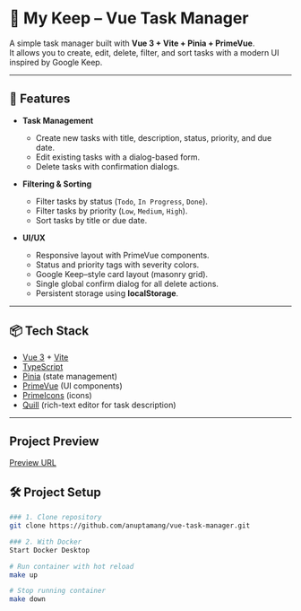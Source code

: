 # 📝 My Keep – Vue Task Manager

A simple task manager built with **Vue 3 + Vite + Pinia + PrimeVue**.  
It allows you to create, edit, delete, filter, and sort tasks with a modern UI inspired by Google Keep.

---

## 🚀 Features

- **Task Management**
  - Create new tasks with title, description, status, priority, and due date.
  - Edit existing tasks with a dialog-based form.
  - Delete tasks with confirmation dialogs.

- **Filtering & Sorting**
  - Filter tasks by status (`Todo`, `In Progress`, `Done`).
  - Filter tasks by priority (`Low`, `Medium`, `High`).
  - Sort tasks by title or due date.

- **UI/UX**
  - Responsive layout with PrimeVue components.
  - Status and priority tags with severity colors.
  - Google Keep–style card layout (masonry grid).
  - Single global confirm dialog for all delete actions.
  - Persistent storage using **localStorage**.

---

## 📦 Tech Stack

- [Vue 3](https://vuejs.org/) + [Vite](https://vitejs.dev/)
- [TypeScript](https://www.typescriptlang.org/)
- [Pinia](https://pinia.vuejs.org/) (state management)
- [PrimeVue](https://primevue.org/) (UI components)
- [PrimeIcons](https://primefaces.org/primeicons/) (icons)
- [Quill](https://quilljs.com/) (rich-text editor for task description)

---
## Project Preview 
[Preview URL](https://vue-task-manager-omega.vercel.app/)

## 🛠️ Project Setup

```bash
### 1. Clone repository
git clone https://github.com/anuptamang/vue-task-manager.git

### 2. With Docker
Start Docker Desktop

# Run container with hot reload
make up

# Stop running container
make down

```